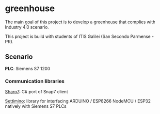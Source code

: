 # greenhouse
The main goal of this project is to develop a greenhouse that complies with Industry 4.0 scenario.

This project is build with students of ITIS Galilei (San Secondo Parmense - PR).

## Scenario

**PLC**: Siemens S7 1200


### Communication libraries
[Sharp7](http://snap7.sourceforge.net/sharp7.html): C# port of Snap7 client

[Settimino](http://settimino.sourceforge.net/): library for interfacing ARDUINO / ESP8266 NodeMCU / ESP32 natively with Siemens S7 PLCs
